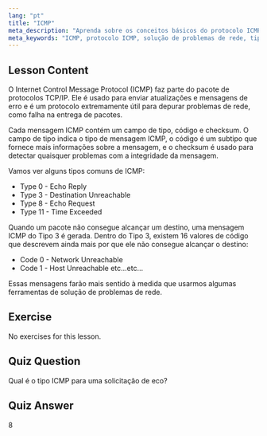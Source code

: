 ```yaml
---
lang: "pt"
title: "ICMP"
meta_description: "Aprenda sobre os conceitos básicos do protocolo ICMP, tipos de mensagens e códigos para solução de problemas de rede. Entenda como o ICMP funciona para depurar problemas de rede."
meta_keywords: "ICMP, protocolo ICMP, solução de problemas de rede, tipos de ICMP, rede Linux, iniciante, tutorial, guia"
---
```


## Lesson Content

O Internet Control Message Protocol (ICMP) faz parte do pacote de protocolos TCP/IP. Ele é usado para enviar atualizações e mensagens de erro e é um protocolo extremamente útil para depurar problemas de rede, como falha na entrega de pacotes.

Cada mensagem ICMP contém um campo de tipo, código e checksum. O campo de tipo indica o tipo de mensagem ICMP, o código é um subtipo que fornece mais informações sobre a mensagem, e o checksum é usado para detectar quaisquer problemas com a integridade da mensagem.

Vamos ver alguns tipos comuns de ICMP:

- Type 0 - Echo Reply
- Type 3 - Destination Unreachable
- Type 8 - Echo Request
- Type 11 - Time Exceeded

Quando um pacote não consegue alcançar um destino, uma mensagem ICMP do Tipo 3 é gerada. Dentro do Tipo 3, existem 16 valores de código que descrevem ainda mais por que ele não consegue alcançar o destino:

- Code 0 - Network Unreachable
- Code 1 - Host Unreachable
  etc...etc...

Essas mensagens farão mais sentido à medida que usarmos algumas ferramentas de solução de problemas de rede.

## Exercise

No exercises for this lesson.

## Quiz Question

Qual é o tipo ICMP para uma solicitação de eco?

## Quiz Answer

8
